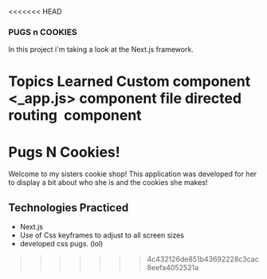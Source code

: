 <<<<<<< HEAD
### PUGS n COOKIES

In this project i'm taking a look at the Next.js framework.

Topics Learned
Custom <Page> component 
<_app.js> component
file directed routing
<Image> component
=======
# Pugs N Cookies!

Welcome to my sisters cookie shop! This application was developed for her to display a bit about who she is and the cookies she makes!

## Technologies Practiced
 - Next.js
 - Use of Css keyframes to adjust to all screen sizes
 - developed css pugs. (lol)
>>>>>>> 4c432126de851b43692228c3cac8eefa4052521a
